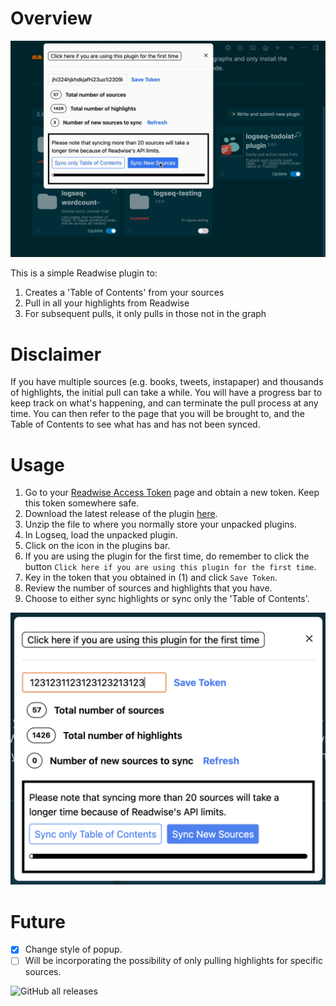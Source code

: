 # Overview

![](/screenshots/syncing.gif)

This is a simple Readwise plugin to:

1. Creates a 'Table of Contents' from your sources
2. Pull in all your highlights from Readwise
3. For subsequent pulls, it only pulls in those not in the graph

# Disclaimer

If you have multiple sources (e.g. books, tweets, instapaper) and thousands of highlights, the initial pull can take a while. You will have a progress bar to keep track on what's happening, and can terminate the pull process at any time. You can then refer to the page that you will be brought to, and the Table of Contents to see what has and has not been synced.

# Usage

1. Go to your [Readwise Access Token](https://readwise.io/access_token) page and obtain a new token. Keep this token somewhere safe.
2. Download the latest release of the plugin [here](https://github.com/hkgnp/logseq-readwise-plugin/releases).
3. Unzip the file to where you normally store your unpacked plugins.
4. In Logseq, load the unpacked plugin.
5. Click on the icon in the plugins bar.
6. If you are using the plugin for the first time, do remember to click the button `Click here if you are using this plugin for the first time`.
7. Key in the token that you obtained in (1) and click `Save Token`.
8. Review the number of sources and highlights that you have.
9. Choose to either sync highlights or sync only the 'Table of Contents'.

![](/screenshots/sync.png)

# Future

- [x] Change style of popup.
- [ ] Will be incorporating the possibility of only pulling highlights for specific sources.

![GitHub all releases](https://img.shields.io/github/downloads/hkgnp/logseq-readwise-plugin/total)
